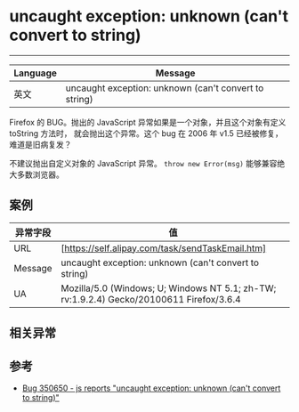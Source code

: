 
# uncaught exception: unknown (can't convert to string)

----

| Language | Message                                               |
|----------|-------------------------------------------------------|
| 英文     | uncaught exception: unknown (can't convert to string) |

Firefox 的 BUG。抛出的 JavaScript 异常如果是一个对象，并且这个对象有定义 toString 方法时，
就会抛出这个异常。这个 bug 在 2006 年 v1.5 已经被修复，难道是旧病复发？

不建议抛出自定义对象的 JavaScript 异常。
`throw new Error(msg)` 能够兼容绝大多数浏览器。

## 案例

| 异常字段 | 值                                                                                       |
|----------|------------------------------------------------------------------------------------------|
| URL      | [https://self.alipay.com/task/sendTaskEmail.htm]                                         |
| Message  | uncaught exception: unknown (can't convert to string)                                    |
| UA       | Mozilla/5.0 (Windows; U; Windows NT 5.1; zh-TW; rv:1.9.2.4) Gecko/20100611 Firefox/3.6.4 |


## 相关异常


## 参考

* [Bug 350650 - js reports "uncaught exception: unknown (can't convert to string)"](https://bugzilla.mozilla.org/show_bug.cgi?id=350650)
